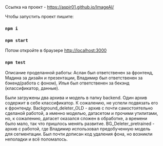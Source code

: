Ссылка на проект - https://aspir01.github.io/ImageAI/

Чтобы запустить проект пишите:
###  `npm i`
### `npm start`

Потом откройте в браузере
[http://localhost:3000](http://localhost:3000)

### `npm test`

Описание проделанной работы:
Аслан был ответственен за фронтенд,
Мадина за дизайн и презентации,
Владимир был ответственен за бэкенд(работа с фоном),
Илья был ответственен за бекэнд (классификатор, данные).

Были загружены два архива и модель в папку backend. Один архив содержит в себе классификатор. К сожалению, не успели подвязать его к фронтенду.
Background_deleter_OLD - архив с почти самостоятельно сделаной работой, а именно моделью, датасетом и прочими утилитами, но, к сожалению, датасет оказался сложен в обработке, а времени было мало, так что пришлось менять развитие.
BG_Deleter_pretrained - архив с работой, где Владимир использовал предобученную модель для сегментации. Был почти дописан код удаления фона, но возникли неполадки и всё поломалось.

